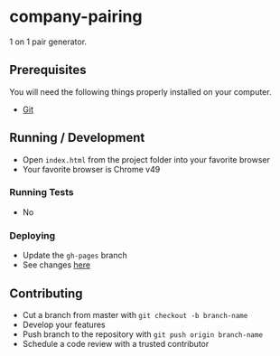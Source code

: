 # company-pairing
1 on 1 pair generator.

## Prerequisites

You will need the following things properly installed on your computer.

* [Git](http://git-scm.com/)

## Running / Development

* Open `index.html` from the project folder into your favorite browser
* Your favorite browser is Chrome v49

### Running Tests

* No

### Deploying

* Update the `gh-pages` branch
* See changes [here](http://michaelroberts214.github.io/company-pairing/)

## Contributing

* Cut a branch from master with `git checkout -b branch-name`
* Develop your features
* Push branch to the repository with `git push origin branch-name`
* Schedule a code review with a trusted contributor

